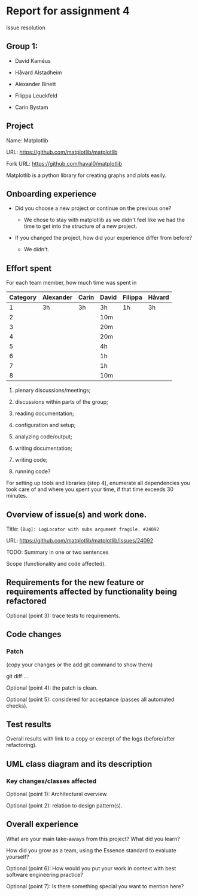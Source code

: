 # Report for assignment 4

Issue resolution

## Group 1:

- David Kaméus

- Håvard Alstadheim

- Alexander Binett

- Filippa Leuckfeld

- Carin Bystam

## Project

Name: Matplotlib

URL: https://github.com/matplotlib/matplotlib

Fork URL: https://github.com/haval0/matplotlib

Matplotlib is a python library for creating graphs and plots easily.

## Onboarding experience

- Did you choose a new project or continue on the previous one?
    - We chose to stay with matplotlib as we didn't feel like we had the time to get into the structure of a new project.

- If you changed the project, how did your experience differ from before?
    - We didn't.

## Effort spent

For each team member, how much time was spent in


|Category|Alexander|Carin|David|Filippa|Håvard|
|--------|---------|-----|-----|-------|------|
|1       |    3h   |  3h | 3h  |   1h  |   3h |
|2       |         |     | 10m |       |      |     
|3       |         |     | 20m |       |      | 
|4       |         |     | 20m |       |      |
|5       |         |     | 4h  |       |      |
|6       |         |     | 1h  |       |      |
|7       |         |     | 1h  |       |      |
|8       |         |     | 10m |       |      |

1. plenary discussions/meetings;

2. discussions within parts of the group;

3. reading documentation;

4. configuration and setup;

5. analyzing code/output;

6. writing documentation;

7. writing code;

8. running code?

For setting up tools and libraries (step 4), enumerate all dependencies
you took care of and where you spent your time, if that time exceeds
30 minutes.

## Overview of issue(s) and work done.

Title: `[Bug]: LogLocator with subs argument fragile. #24092`

URL: https://github.com/matplotlib/matplotlib/issues/24092

TODO: Summary in one or two sentences

Scope (functionality and code affected).

## Requirements for the new feature or requirements affected by functionality being refactored

Optional (point 3): trace tests to requirements.

## Code changes

### Patch

(copy your changes or the add git command to show them)

git diff ...

Optional (point 4): the patch is clean.

Optional (point 5): considered for acceptance (passes all automated checks).

## Test results

Overall results with link to a copy or excerpt of the logs (before/after
refactoring).

## UML class diagram and its description

### Key changes/classes affected

Optional (point 1): Architectural overview.

Optional (point 2): relation to design pattern(s).

## Overall experience

What are your main take-aways from this project? What did you learn?

How did you grow as a team, using the Essence standard to evaluate yourself?

Optional (point 6): How would you put your work in context with best software engineering practice?

Optional (point 7): Is there something special you want to mention here?
